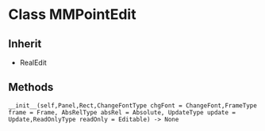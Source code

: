 # Class MMPointEdit

## Inherit

* RealEdit

## Methods
```
__init__(self,Panel,Rect,ChangeFontType chgFont = ChangeFont,FrameType frame = Frame, AbsRelType absRel = Absolute, UpdateType update = Update,ReadOnlyType readOnly = Editable) -> None
